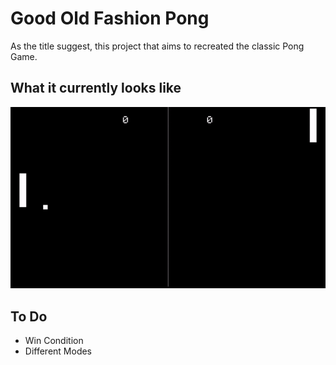 # Good Old Fashion Pong
As the title suggest, this project that aims to recreated the classic Pong Game.

## What it currently looks like
![GIF](./demo/demo.gif)

## To Do
- Win Condition 
- Different Modes
